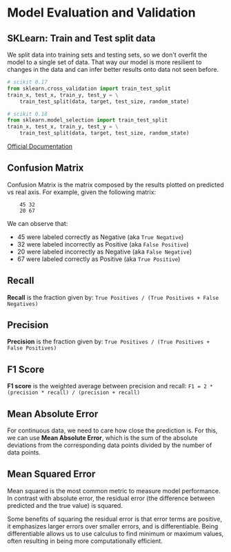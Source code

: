 # Model Evaluation and Validation

## SKLearn: Train and Test split data

We split data into training sets and testing sets, so we don't overfit the model to a single set of data. That way our model is more resilient to changes in the data and can infer better results onto data not seen before.

```python
# scikit 0.17
from sklearn.cross_validation import train_test_split
train_x, test_x, train_y, test_y = \
    train_test_split(data, target, test_size, random_state)

# scikit 0.18
from sklearn.model_selection import train_test_split
train_x, test_x, train_y, test_y = \
    train_test_split(data, target, test_size, random_state)
```

[Official Documentation](http://scikit-learn.org/stable/modules/cross_validation.html)

## Confusion Matrix

Confusion Matrix is the matrix composed by the results plotted on predicted vs real axis. For example, given the following matrix:

```
    45 32
    20 67
```

We can observe that:
- 45 were labeled correctly as Negative (aka `True Negative`)
- 32 were labeled incorrectly as Positive (aka `False Positive`)
- 20 were labeled incorrectly as Negative (aka `False Negative`)
- 67 were labeled correctly as Positive (aka `True Positive`)

## Recall

**Recall** is the fraction given by: `True Positives / (True Positives + False Negatives)`

## Precision

**Precision** is the fraction given by: `True Positives / (True Positives + False Positives)`  

## F1 Score

**F1 score** is the weighted average between precision and recall: `F1 = 2 * (precision * recall) / (precision + recall)`

## Mean Absolute Error

For continuous data, we need to care how close the prediction is. For this, we can use **Mean Absolute Error**, which is the sum of the absolute deviations from the corresponding data points divided by the number of data points.

## Mean Squared Error

Mean squared is the most common metric to measure model performance. In contrast with absolute error, the residual error (the difference between predicted and the true value) is squared.

Some benefits of squaring the residual error is that error terms are positive, it emphasizes larger errors over smaller errors, and is differentiable. Being differentiable allows us to use calculus to find minimum or maximum values, often resulting in being more computationally efficient.

